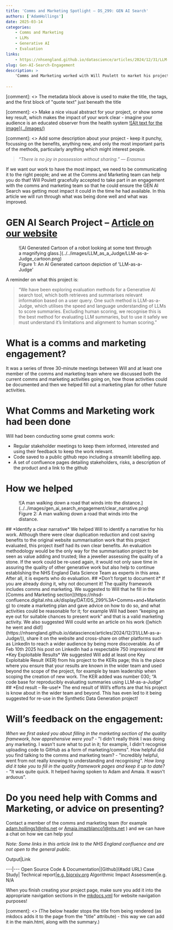 ```yaml
---
title: 'Comms and Marketing Spotlight – DS_299: GEN AI Search'
authors: ['AdamHollings']
date: 2025-03-14
categories: 
    - Comms and Marketing
    - LLMs
    - Generative AI
    - Evaluation
links:
    - https://nhsengland.github.io/datascience/articles/2024/12/31/LLM-as-a-Judge/
slug: Gen-AI-Search-Engagement
description: >
    'Comms and Marketing worked with Will Poulett to market his project (using LLM as a judge) effectively.'

---
```


[comment]: <> The metadata block above is used to make the title, the tags, and the first block of "quote text" just beneath the title

[comment]: <> Make a nice visual abstract for your project, or show some key result, which makes the impact of your work clear - imagine your audience is an educated observer from the health system
[![Alt text for the image](../images/<add your age to the image folder and put the file name here>)](<add a relevant URL if you have one - people like to click images!>)

[comment]: <> Add some description about your project - keep it punchy, focussing on the benefits, anything new, and only the most important parts of the methods, particularly anything which might interest people.

>*“There is no joy in possession without sharing.”*
>*— Erasmus*

If we want our work to have the most impact, we need to be communicating it to the right people; and we at the Comms and Marketing team can help you do that! 
Will Poulett gracefully accepted to take part in an engagement with the comms and marketing team so that he could ensure the GEN AI Search was getting most impact it could in the time he had available. In this article we will run through what was being done well and what was improved.

# GEN AI Search Project – [Article on our website](https://nhsengland.github.io/datascience/articles/2024/12/31/LLM-as-a-Judge/)

<figure class="inline end" markdown>
![AI Generated Cartoon of a robot looking at some text through a magnifying glass.](../../images/LLM_as_a_Judge/LLM-as-a-Judge_cartoon.png)
<figcaption>Figure 1: An AI Generated cartoon depiction of 'LLM-as-a-Judge'</a></figcaption>
</figure>

A reminder on what this project is:
>“We have been exploring evaluation methods for a Generative AI search tool, which both retrieves 
>and  summarises relevant information based on a user query. One such method is LLM-as-a-Judge, which 
>utilises the speed and language understanding of LLMs to score summaries. Excluding human scoring, 
>we recognise this is the best method for evaluating LLM summaries, but to use it safely we must 
>understand it’s limitations and alignment to human scoring.”

# What is a comms and marketing engagement?
It was a series of three 30-minute meetings between Will and at least one member of the comms and marketing team where we discussed both the current comms and marketing activities going on, how those activities could be documented and then we helped fill out a marketing plan for other future activities. 

# What Comms and Marketing work had been done
Will had been conducting some great comms work:
-	Regular stakeholder meetings to keep them informed, interested and using their feedback to keep the work relevant.
-	Code saved to a public github repo including a streamlit labelling app. 
-	A set of confluence pages detailing stakeholders, risks, a description of the product and a link to the github 

# How we helped
<figure class="inline end" markdown>
![A man walking down a road that winds into the distance.](../../images/gen_ai_search_engagement/clear_narrative.png)
<figcaption>Figure 2: A man walking down a road that winds into the distance.</a></figcaption>
</figure>
## *Identify a clear narrative*
We helped Will to identify a narrative for his work. Although there were clear duplication reduction and cost saving benefits to the original website summarisation work that this project evaluated, this project itself had its own clear benefits. An evaluation methodology would be the only way for the summarisation project to be seen as value adding and trusted; like a jeweller assessing the quality of a stone. If the work could be re-used again, it would not only save time in assuring the quality of other generative work but also help to continue establishing the NHS England Data Science Team as experts in this area. After all, it is experts who do evaluation.
## *Don’t forget to document it*
If you are already doing it, why not document it! The quality framework includes comms and marketing. We suggested to Will that he fill in the [Comms and Marketing section](https://nhsd-confluence.digital.nhs.uk/display/DAT/DS_299%3A+Comms+and+Marketing) to create a marketing plan and gave advice on how to do so, and what activities could be reasonable for it; for example Will had been “keeping an eye out for suitable chances to present work” and that is a valid marketing activity. 
We also suggested Will could write an article on his work ([which he went and did!](https://nhsengland.github.io/datascience/articles/2024/12/31/LLM-as-a-Judge/)), share it on the website and cross-share on other platforms such as LinkedIn to reach a wider audience by being more discoverable. As of Feb 10th 2025 his post on LinkedIn had a respectable 750 impressions!
## *Key Exploitable Results*
We suggested Will add at least one Key Exploitable Result (KER) from his project to the KERs page; this is the place where you ensure that your results are known in the wider team and used beyond the scope of the project, for example by team leadership when scoping the creation of new work.
The KER added was number 030; “A code base for reproducibly evaluating summaries using LLM-as-a-Judge”
## *End result – Re-use!*
The end result of Will’s efforts are that his project is know about in the wider team and beyond. This has even led to it being suggested for re-use in the Synthetic Data Generation project!

# Will’s feedback on the engagement:
*When we first asked you about filling in the marketing section of the quality framework, how apprehensive were you?* - "I didn't really think I was doing any marketing. I wasn't sure what to put in it; for example, I didn't recognise uploading code to GitHub as a form of marketing/comms".
How helpful did you find talking to the comms and marketing team? - "incredibly helpful, went from not really knowing to understanding and recognising".
*How long did it take you to fill in the quality framework pages and keep it up to date?* - "It was quite quick. It helped having spoken to Adam and Amaia. It wasn't arduous".

# Do you need help with Comms and Marketing, or advice on presenting?
Contact a member of the comms and marketing team (for example [adam.hollings1@nhs.net](adam.hollings1@nhs.net) or [Amaia.imazblanco1@nhs.net](Amaia.imazblanco1@nhs.net) ) and we can have a chat on how we can help you! 

*Note: Some links in this article link to the NHS England confluence and are not open to the general public.*

Output|Link

---|---
Open Source Code & Documentation|[Github](#add URL)
Case Study|
Technical report|[e.g. biorxiv.org]()
Algorithmic Impact Assessment|e.g. N/A

When you finish creating your project page, make sure you add it into the appropriate navigation sections in the [mkdocs.yml](https://github.com/nhsengland/datascience/blob/main/mkdocs.yml) for website navigation purposes!

[comment]: <> (The below header stops the title from being rendered (as mkdocs adds it to the page from the "title" attribute) - this way we can add it in the main.html, along with the summary.)
#
